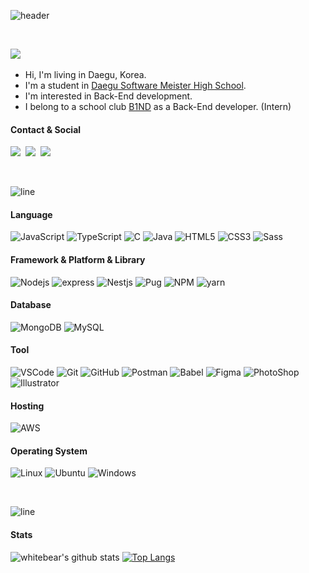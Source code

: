 ![header](https://capsule-render.vercel.app/api?type=rect&color=0:2261A1,100:412189&text=%20%20whitebear05%20%20&fontAlign=20&fontSize=30&textBg=true&desc=I%20wanna%20be%20a%20great%20BACKEND%20DEVELOPER%20and%20CEO&descAlign=70&descAlignY=50&fontColor=ffffff)

<br>

<p><a href="https://hits.seeyoufarm.com" target="_blank"><img src="https://hits.seeyoufarm.com/api/count/incr/badge.svg?url=https%3A%2F%2Fgithub.com%2Fwhitebear05&count_bg=%2379C83D&title_bg=%23555555&icon=&icon_color=%23E7E7E7&title=hits&edge_flat=true"/></a>&nbsp</p>

- Hi, I'm living in Daegu, Korea.
- I'm a student in <a href="http://www.dgsw.hs.kr/">Daegu Software Meister High School</a>.
- I'm interested in Back-End development.
- I belong to a school club <a href="https://b1nd.com/" target="_blank">B1ND</a> as a Back-End developer. (Intern)

#### Contact & Social
  <p>
  <a href="mailto:woojs0505@naver.com" target="_blank"><img src="http://img.shields.io/badge/naver%20mail-link-03C75A?style=for-the-badge&logo=naver&logoColor=white"/></a>&nbsp
  <a href="https://white-world.tistory.com/" target="_blank"><img src="http://img.shields.io/badge/Tistory-link-36B6FD?style=for-the-badge&logo=t-mobile&logoColor=white&link=https://white-world.tistory.com/"/></a>&nbsp
  <a href="https://www.instagram.com/wbear_thelayer/" target="_blank"><img src="https://img.shields.io/badge/Instagram-link-E4405F?style=for-the-badge&logo=Instagram&logoColor=white&link=https://www.instagram.com/wbear_thelayer/"/></a>&nbsp
  <!-- <a href="https://blog.naver.com/woojs0505/" target="_blank"><img src="http://img.shields.io/badge/NAVER Blog-link-27ae60?style=for-the-badge&logo=Naver&logoColor=white&link=https://blog.naver.com/woojs0505"/></a>&nbsp -->
  </p>

<br>

![line](https://capsule-render.vercel.app/api?type=soft&color=0:2261A1,100:412189&height=10)



#### Language
  ![JavaScript](http://img.shields.io/badge/JavaSCript-F7DF1E?style=for-the-badge&logo=javascript&logoColor=white)
  ![TypeScript](http://img.shields.io/badge/TypeScript-3178C6?style=for-the-badge&logo=typescript&logoColor=white)
  ![C](http://img.shields.io/badge/C%20Language-A8B9CC?style=for-the-badge&logo=c&logoColor=white)
  ![Java](http://img.shields.io/badge/Java-007396?style=for-the-badge&logo=java&logoColor=white)
  ![HTML5](http://img.shields.io/badge/HTML5-E34F26?style=for-the-badge&logo=html5&logoColor=white)
  ![CSS3](http://img.shields.io/badge/CSS3-1572B6?style=for-the-badge&logo=css3&logoColor=white)
  ![Sass](http://img.shields.io/badge/Sass-CC6699?style=for-the-badge&logo=sass&logoColor=white)
  
#### Framework & Platform & Library
  ![Nodejs](http://img.shields.io/badge/Node.js-339933?style=for-the-badge&logo=node.js&logoColor=white)
  ![express](http://img.shields.io/badge/express-000000?style=for-the-badge&logo=express&logoColor=white)
  ![Nestjs](http://img.shields.io/badge/nestjs-E0234E?style=for-the-badge&logo=nestjs&logoColor=white)
  ![Pug](http://img.shields.io/badge/Pug-A86454?style=for-the-badge&logo=pug&logoColor=white)
  ![NPM](http://img.shields.io/badge/npm-CB3837?style=for-the-badge&logo=npm&logoColor=white)
  ![yarn](http://img.shields.io/badge/yarn-2C8EBB?style=for-the-badge&logo=yarn&logoColor=white)
  <!-- ![jQuery](http://img.shields.io/badge/jQuery-0769AD?style=for-the-badge&logo=jquery&logoColor=white) -->
  <!-- ![Android](http://img.shields.io/badge/Android-3DDC84?style=for-the-badge&logo=android&logoColor=white) -->
  
#### Database
  ![MongoDB](http://img.shields.io/badge/MongoDB-47A248?style=for-the-badge&logo=mongodb&logoColor=white)
  ![MySQL](http://img.shields.io/badge/MySQL-4479A1?style=for-the-badge&logo=mysql&logoColor=white)
  
#### Tool
  ![VSCode](http://img.shields.io/badge/VSCode-007ACC?style=for-the-badge&logo=visualstudiocode&logoColor=white)
  ![Git](http://img.shields.io/badge/Git-F05032?style=for-the-badge&logo=git&logoColor=white)
  ![GitHub](http://img.shields.io/badge/GitHub-181717?style=for-the-badge&logo=github&logoColor=white)
  ![Postman](http://img.shields.io/badge/Postman-FF6C37?style=for-the-badge&logo=postman&logoColor=white)
  ![Babel](http://img.shields.io/badge/Babel-F9DC3E?style=for-the-badge&logo=babel&logoColor=white)
  ![Figma](http://img.shields.io/badge/Figma-F24E1E?style=for-the-badge&logo=figma&logoColor=white)
  ![PhotoShop](http://img.shields.io/badge/Photoshop-31A8FF?style=for-the-badge&logo=adobephotoshop&logoColor=white)
  ![Illustrator](http://img.shields.io/badge/Illustrator-FF9A00?style=for-the-badge&logo=adobeillustrator&logoColor=white)
  
#### Hosting
  ![AWS](http://img.shields.io/badge/aws-232F3E?style=for-the-badge&logo=amazonaws&logoColor=white)
  
#### Operating System
  ![Linux](http://img.shields.io/badge/Linux-FCC624?style=for-the-badge&logo=linux&logoColor=white)
  ![Ubuntu](http://img.shields.io/badge/Ubuntu-E95420?style=for-the-badge&logo=ubuntu&logoColor=white)
  ![Windows](http://img.shields.io/badge/Windows-0078D6?style=for-the-badge&logo=windows&logoColor=white)
  
<br>

![line](https://capsule-render.vercel.app/api?type=soft&color=0:2261A1,100:412189&height=10)

#### Stats
  
  ![whitebear's github stats](https://github-readme-stats.vercel.app/api?username=whitebear05&theme=dark&show_icons=true&hide_border=true)
  [![Top Langs](https://github-readme-stats.vercel.app/api/top-langs/?username=whitebear05&theme=dark&layout=compact&hide_border=true)](https://github.com/anuraghazra/github-readme-stats)
